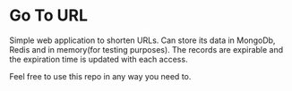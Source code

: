 # Go To URL

Simple web application to shorten URLs.
Can store its data in MongoDb, Redis and in memory(for testing purposes).
The records are expirable and the expiration time is updated with each access.

Feel free to use this repo in any way you need to.